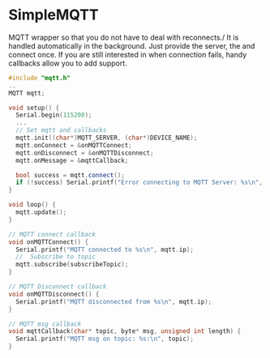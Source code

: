 # SimpleMQTT
MQTT wrapper so that you do not have to deal with reconnects./
It is handled automatically in the background. Just provide the server, the and connect once. If you are still interested in when connection fails, handy callbacks allow you to add support.

```C++
#include "mqtt.h"
..
MQTT mqtt;

void setup() {
  Serial.begin(115200);
  ...
  // Set mqtt and callbacks
  mqtt.init((char*)MQTT_SERVER, (char*)DEVICE_NAME);
  mqtt.onConnect = &onMQTTConnect;
  mqtt.onDisconnect = &onMQTTDisconnect;
  mqtt.onMessage = &mqttCallback;

  bool success = mqtt.connect();
  if (!success) Serial.printf("Error connecting to MQTT Server: %s\n", mqtt.ip);
}

void loop() {
  mqtt.update();
}

// MQTT connect callback
void onMQTTConnect() {
  Serial.printf("MQTT connected to %s\n", mqtt.ip);
  //  Subscribe to topic
  mqtt.subscribe(subscribeTopic);
}

// MQTT Disconnect callback
void onMQTTDisconnect() {
  Serial.printf("MQTT disconnected from %s\n", mqtt.ip);
}

// MQTT msg callback
void mqttCallback(char* topic, byte* msg, unsigned int length) {
  Serial.printf("MQTT msg on topic: %s:\n", topic);
}

```